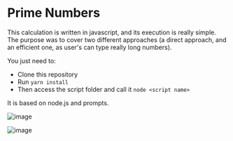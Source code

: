 # Prime Numbers

This calculation is written in javascript, and its execution is really simple. The purpose was to cover two different approaches (a direct approach, and an efficient one, as user's can type really long numbers).

You just need to:
* Clone this repository
* Run `yarn install`
* Then access the script folder and call it `node <script name>`

It is based on node.js and prompts.

![image](https://github.com/user-attachments/assets/5210c904-9c9c-49c4-9fa9-5e1729c9dfb0)

![image](https://github.com/user-attachments/assets/ff755449-9533-4404-8f1b-a533c948d68d)
